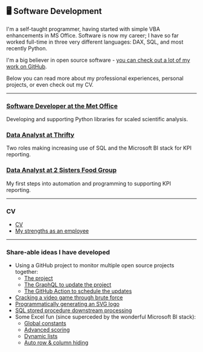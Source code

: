 ## 🖥️ Software Development

I'm a self-taught programmer, having started with simple VBA enhancements in 
MS Office. Software is now my career; I have so far worked 
full-time in three very different languages: DAX, SQL, and most recently Python.

I'm a big believer in open source software - [you can check out a lot of my work
on GitHub](https://github.com/trexfeathers).

Below you can read more about my professional experiences, personal projects,
or even check out my CV.

---

### [Software Developer at the Met Office](software_dev_mo.md)

Developing and supporting Python libraries for scaled scientific analysis.

### [Data Analyst at Thrifty](data_analyst_thrifty.md)

Two roles making increasing use of SQL and the Microsoft BI stack for 
KPI reporting.

### [Data Analyst at 2 Sisters Food Group](data_analyst_2sfg.md)

My first steps into automation and programming to supporting KPI reporting.

---

### CV

* [CV](martin_yeo_cv_pw.pdf)
* [My strengths as an employee](martins_strengths.md)

---

### Share-able ideas I have developed

* Using a GitHub project to monitor multiple open source projects together:
  * [The project](https://github.com/orgs/SciTools/projects/13?pane=info)
  * [The GraphQL to update the project](https://github.com/SciTools/.github/blob/main/peloton/update_project.py)
  * [The GitHub Action to schedule the updates](https://github.com/SciTools/.github/blob/main/.github/workflows/peloton.yml)
* [Cracking a video game through brute force](https://github.com/trexfeathers/purple)
* [Programmatically generating an SVG logo](https://github.com/SciTools/iris/blob/main/docs/src/_static/README.md)
* [SQL stored procedure downstream processing](sql/sp_downstream.md)
* Some Excel fun (since superceded by the wonderful Microsoft BI stack):
  * [Global constants](excel/global_constants.md)
  * [Advanced scoring](excel/advanced_scoring.md)
  * [Dynamic lists](excel/dynamic_lists.md)
  * [Auto row & column hiding](excel/auto_hide.md)
